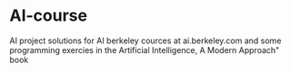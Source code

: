 # AI-course

AI project solutions for AI berkeley cources at ai.berkeley.com and some programming exercies in the Artificial Intelligence, A Modern Approach" book

